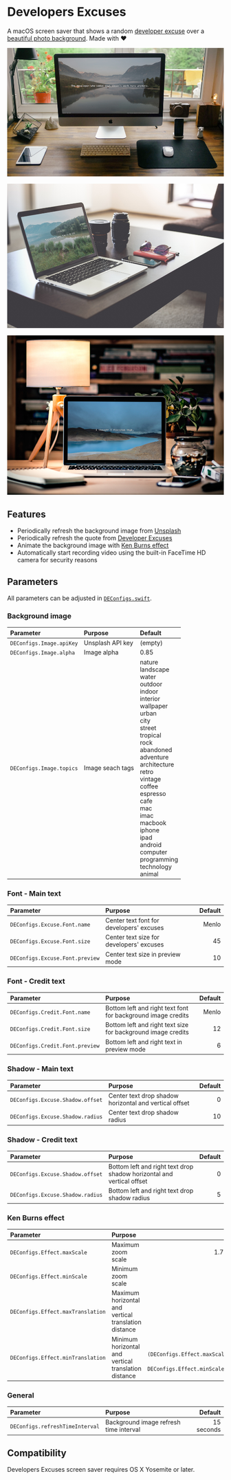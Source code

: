 # Developers Excuses
A macOS screen saver that shows a random [developer excuse](http://www.devexcuses.com) over a [beautiful photo background](https://unsplash.com). Made with ❤

![Screenshot 1](Screenshots/screenshot-1.jpg)

![Screenshot 2](Screenshots/screenshot-2.jpg)

![Screenshot 3](Screenshots/screenshot-3.jpg)

## Features
* Periodically refresh the background image from [Unsplash](https://unsplash.com)
* Periodically refresh the quote from [Developer Excuses](http://www.devexcuses.com)
* Animate the background image with [Ken Burns effect](https://en.wikipedia.org/wiki/Ken_Burns_effect)
* Automatically start recording video using the built-in FaceTime HD camera for security reasons

## Parameters
All parameters can be adjusted in [`DEConfigs.swift`](https://github.com/ayltai/Developers-Excuses/blob/master/DevExcuses/Sources/DEConfigs.swift).

### Background image
| Parameter                | Purpose          | Default                                                                                                                                                                                                                                                                                                                         |
|:-------------------------|:-----------------|:--------------------------------------------------------------------------------------------------------------------------------------------------------------------------------------------------------------------------------------------------------------------------------------------------------------------------------|
| `DEConfigs.Image.apiKey` | Unsplash API key | (empty)                                                                                                                                                                                                                                                                                                                         |
| `DEConfigs.Image.alpha`  | Image alpha      | 0.85                                                                                                                                                                                                                                                                                                                            |
| `DEConfigs.Image.topics` | Image seach tags | nature<br>landscape<br>water<br>outdoor<br>indoor<br>interior<br>wallpaper<br>urban<br>city<br>street<br>tropical<br>rock<br>abandoned<br>adventure<br>architecture<br>retro<br>vintage<br>coffee<br>espresso<br>cafe<br>mac<br>imac<br>macbook<br>iphone<br>ipad<br>android<br>computer<br>programming<br>technology<br>animal |

### Font - Main text
| Parameter                       | Purpose                                  | Default |
|:--------------------------------|:-----------------------------------------|--------:|
| `DEConfigs.Excuse.Font.name`    | Center text font for developers' excuses | Menlo   |
| `DEConfigs.Excuse.Font.size`    | Center text size for developers' excuses | 45      |
| `DEConfigs.Excuse.Font.preview` | Center text size in preview mode         | 10      |

### Font - Credit text
| Parameter                       | Purpose                                                      | Default |
|:--------------------------------|:-------------------------------------------------------------|--------:|
| `DEConfigs.Credit.Font.name`    | Bottom left and right text font for background image credits | Menlo   |
| `DEConfigs.Credit.Font.size`    | Bottom left and right text size for background image credits | 12      |
| `DEConfigs.Credit.Font.preview` | Bottom left and right text in preview mode                   | 6       |

### Shadow - Main text
| Parameter                        | Purpose                                                | Default |
|:---------------------------------|:-------------------------------------------------------|--------:|
| `DEConfigs.Excuse.Shadow.offset` | Center text drop shadow horizontal and vertical offset | 0       |
| `DEConfigs.Excuse.Shadow.radius` | Center text drop shadow radius                         | 10      |

### Shadow - Credit text
| Parameter                        | Purpose                                                               | Default |
|:---------------------------------|:----------------------------------------------------------------------|--------:|
| `DEConfigs.Excuse.Shadow.offset` | Bottom left and right text drop shadow horizontal and vertical offset | 0       |
| `DEConfigs.Excuse.Shadow.radius` | Bottom left and right text drop shadow radius                         | 5       |

### Ken Burns effect
| Parameter                         | Purpose                                              |                                                            |
|:----------------------------------|:-----------------------------------------------------|-----------------------------------------------------------:|
| `DEConfigs.Effect.maxScale`       | Maximum zoom scale                                   | 1.75                                                       |
| `DEConfigs.Effect.minScale`       | Minimum zoom scale                                   | 1                                                          |
| `DEConfigs.Effect.maxTranslation` | Maximum horizontal and vertical translation distance | 0                                                          |
| `DEConfigs.Effect.minTranslation` | Minimum horizontal and vertical translation distance | `-(DEConfigs.Effect.maxScale - DEConfigs.Effect.minScale)` |

### General
| Parameter                       | Purpose                                   | Default        |
|:--------------------------------|:------------------------------------------|---------------:|
| `DEConfigs.refreshTimeInterval` | Background image refresh time interval    | 15 seconds     |

## Compatibility
Developers Excuses screen saver requires OS X Yosemite or later.
